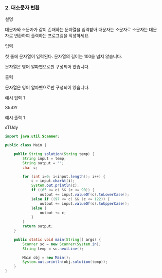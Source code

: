 ### 2. 대소문자 변환

설명

대문자와 소문자가 같이 존재하는 문자열을 입력받아 대문자는 소문자로 소문자는 대문자로 변환하여 출력하는 프로그램을 작성하세요.

입력

첫 줄에 문자열이 입력된다. 문자열의 길이는 100을 넘지 않습니다.

문자열은 영어 알파벳으로만 구성되어 있습니다.

출력

문자열은 영어 알파벳으로만 구성되어 있습니다.

예시 입력 1

StuDY

예시 출력 1

sTUdy

```java
import java.util.Scanner;

public class Main {

    public String solution(String temp) {
        String input = temp;
        String output = "";
        char c;

        for (int i=0; i<input.length(); i++) {
            c = input.charAt(i);
            System.out.println(c);
            if ((65 <= c) && (c <= 90)) {
                output += input.valueOf(c).toLowerCase();
            }else if ((97 <= c) && (c <= 122)) {
                output += input.valueOf(c).toUpperCase();
            }else {
                output += c;
            }
        }
        return output;
    }

    public static void main(String[] args) {
        Scanner sc = new Scanner(System.in);
        String temp = sc.nextLine();

        Main obj = new Main();
        System.out.println(obj.solution(temp));
    }
}
```

